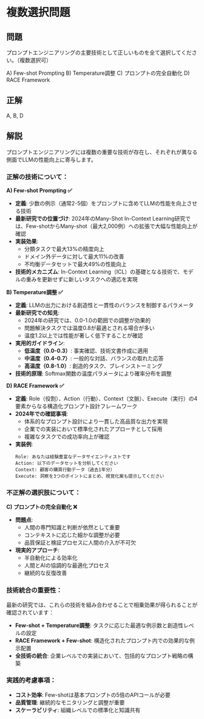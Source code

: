 # 複数選択問題

## 問題
プロンプトエンジニアリングの主要技術として正しいものを全て選択してください。（複数選択可）

A) Few-shot Prompting
B) Temperature調整
C) プロンプトの完全自動化
D) RACE Framework

## 正解
A, B, D

## 解説
プロンプトエンジニアリングには複数の重要な技術が存在し、それぞれが異なる側面でLLMの性能向上に寄与します。

### 正解の技術について：

**A) Few-shot Prompting ✅**
- **定義**: 少数の例示（通常2-5個）をプロンプトに含めてLLMの性能を向上させる技術
- **最新研究での位置づけ**: 2024年のMany-Shot In-Context Learning研究では、Few-shotからMany-shot（最大2,000例）への拡張で大幅な性能向上が確認
- **実装効果**: 
  - 分類タスクで最大13%の精度向上
  - ドメイン外データに対して最大11%の改善
  - 不均衡データセットで最大49%の性能向上
- **技術的メカニズム**: In-Context Learning（ICL）の基礎となる技術で、モデルの重みを更新せずに新しいタスクへの適応を実現

**B) Temperature調整 ✅**
- **定義**: LLMの出力における創造性と一貫性のバランスを制御するパラメータ
- **最新研究での知見**: 
  - 2024年の研究では、0.0-1.0の範囲での調整が効果的
  - 問題解決タスクでは温度0.8が最適とされる場合が多い
  - 温度1.2以上では性能が著しく低下することが確認
- **実用的ガイドライン**:
  - **低温度（0.0-0.3）**: 事実確認、技術文書作成に適用
  - **中温度（0.4-0.7）**: 一般的な対話、バランスの取れた応答
  - **高温度（0.8-1.0）**: 創造的タスク、ブレインストーミング
- **技術的原理**: Softmax関数の温度パラメータにより確率分布を調整

**D) RACE Framework ✅**
- **定義**: Role（役割）、Action（行動）、Context（文脈）、Execute（実行）の4要素からなる構造化プロンプト設計フレームワーク
- **2024年での確認事項**:
  - 体系的なプロンプト設計により一貫した高品質な出力を実現
  - 企業での実装において標準化されたアプローチとして採用
  - 複雑なタスクでの成功率向上が確認
- **実装例**:
  ```
  Role: あなたは経験豊富なデータサイエンティストです
  Action: 以下のデータセットを分析してください
  Context: 顧客の購買行動データ（過去1年分）
  Execute: 洞察を3つのポイントにまとめ、視覚化案も提示してください
  ```

### 不正解の選択肢について：

**C) プロンプトの完全自動化 ❌**
- **問題点**: 
  - 人間の専門知識と判断が依然として重要
  - コンテキストに応じた細かな調整が必要
  - 品質保証と検証プロセスに人間の介入が不可欠
- **現実的アプローチ**: 
  - 半自動化による効率化
  - 人間とAIの協調的な最適化プロセス
  - 継続的な反復改善

### 技術統合の重要性：
最新の研究では、これらの技術を組み合わせることで相乗効果が得られることが確認されています：

- **Few-shot + Temperature調整**: タスクに応じた最適な例示数と創造性レベルの設定
- **RACE Framework + Few-shot**: 構造化されたプロンプト内での効果的な例示配置
- **全技術の統合**: 企業レベルでの実装において、包括的なプロンプト戦略の構築

### 実践的考慮事項：
- **コスト効率**: Few-shotは基本プロンプトの5倍のAPIコールが必要
- **品質管理**: 継続的なモニタリングと調整が重要
- **スケーラビリティ**: 組織レベルでの標準化と知識共有 